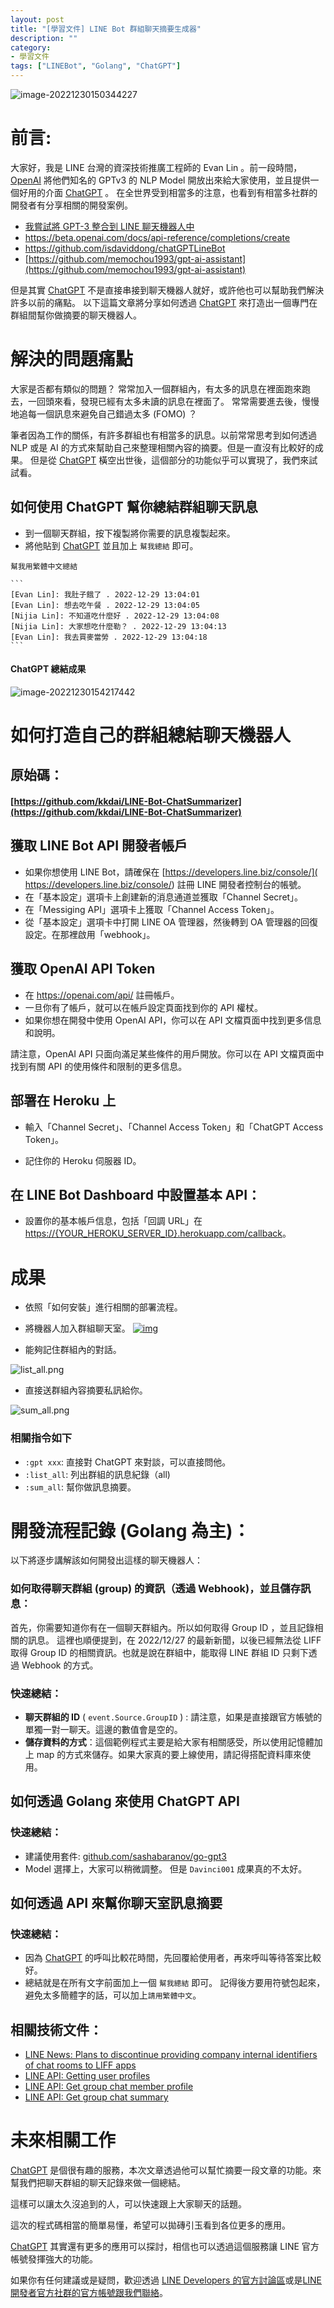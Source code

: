 ```yaml
---
layout: post
title: "[學習文件] LINE Bot 群組聊天摘要生成器"
description: ""
category: 
- 學習文件
tags: ["LINEBot", "Golang", "ChatGPT"]
---
```




![image-20221230150344227](../images/2022/image-20221230150344227.png)



# 前言:

大家好，我是 LINE 台灣的資深技術推廣工程師的 Evan Lin 。前一段時間， [OpenAI](https://openai.com) 將他們知名的 GPTv3 的 NLP Model 開放出來給大家使用，並且提供一個好用的介面 [ChatGPT](https://chat.openai.com/chat) 。 在全世界受到相當多的注意，也看到有相當多社群的開發者有分享相關的開發案例。

- [我嘗試將 GPT-3 整合到 LINE 聊天機器人中](https://dev.classmethod.jp/articles/chatgpt-line-chat-bot/)
- https://beta.openai.com/docs/api-reference/completions/create
- https://github.com/isdaviddong/chatGPTLineBot
- [https://github.com/memochou1993/gpt-ai-assistant](https://github.com/memochou1993/gpt-ai-assistant)

但是其實 [ChatGPT](https://chat.openai.com/chat)  不是直接串接到聊天機器人就好，或許他也可以幫助我們解決許多以前的痛點。 以下這篇文章將分享如何透過  [ChatGPT](https://chat.openai.com/chat) 來打造出一個專門在群組間幫你做摘要的聊天機器人。



# 解決的問題痛點

大家是否都有類似的問題？ 常常加入一個群組內，有太多的訊息在裡面跑來跑去，一回頭來看，發現已經有太多未讀的訊息在裡面了。 常常需要進去後，慢慢地追每一個訊息來避免自己錯過太多 (FOMO) ？

筆者因為工作的關係，有許多群組也有相當多的訊息。以前常常思考到如何透過 NLP 或是 AI 的方式來幫助自己來整理相關內容的摘要。但是一直沒有比較好的成果。 但是從 [ChatGPT](https://chat.openai.com/chat)  橫空出世後，這個部分的功能似乎可以實現了，我們來試試看。



## 如何使用 ChatGPT 幫你總結群組聊天訊息

- 到一個聊天群組，按下複製將你需要的訊息複製起來。
- 將他貼到  [ChatGPT](https://chat.openai.com/chat)  並且加上 `幫我總結` 即可。

````
幫我用繁體中文總結

```
[Evan Lin]: 我肚子餓了 . 2022-12-29 13:04:01
[Evan Lin]: 想去吃午餐 . 2022-12-29 13:04:05
[Nijia Lin]: 不知道吃什麼好 . 2022-12-29 13:04:08
[Nijia Lin]: 大家想吃什麼勒？ . 2022-12-29 13:04:13
[Evan Lin]: 我去買麥當勞 . 2022-12-29 13:04:18
```
````

#### ChatGPT 總結成果

![image-20221230154217442](../images/2022/image-20221230154217442.png)

# 如何打造自己的群組總結聊天機器人

## 原始碼：

#### [https://github.com/kkdai/LINE-Bot-ChatSummarizer](https://github.com/kkdai/LINE-Bot-ChatSummarizer)

## 獲取 LINE Bot API 開發者帳戶

- 如果你想使用 LINE Bot，請確保在 [https://developers.line.biz/console/]( https://developers.line.biz/console/) 註冊 LINE 開發者控制台的帳號。
- 在「基本設定」選項卡上創建新的消息通道並獲取「Channel Secret」。
- 在「Messiging API」選項卡上獲取「Channel Access Token」。
- 從「基本設定」選項卡中打開 LINE OA 管理器，然後轉到 OA 管理器的回復設定。在那裡啟用「webhook」。

## 獲取 OpenAI API Token

- 在 https://openai.com/api/ 註冊帳戶。
- 一旦你有了帳戶，就可以在帳戶設定頁面找到你的 API 權杖。
- 如果你想在開發中使用 OpenAI API，你可以在 API 文檔頁面中找到更多信息和說明。

請注意，OpenAI API 只面向滿足某些條件的用戶開放。你可以在 API 文檔頁面中找到有關 API 的使用條件和限制的更多信息。

## 部署在 Heroku 上

- 輸入「Channel Secret」、「Channel Access Token」和「ChatGPT Access Token」。

- 記住你的 Heroku 伺服器 ID。

## 在 LINE Bot Dashboard 中設置基本 API：

- 設置你的基本帳戶信息，包括「回調 URL」在 [https://{YOUR_HEROKU_SERVER_ID}.herokuapp.com/callback](https://{your_heroku_server_id}.herokuapp.com/callback)。



# 成果

- 依照「如何安裝」進行相關的部署流程。
- 將機器人加入群組聊天室。
[![img](../images/2022/chat_1.png)](https://github.com/kkdai/LINE-Bot-ChatSummarizer/blob/master/img/chat_1.png)

- 能夠記住群組內的對話。


![list_all.png](../images/2022/list_all-20221230151706913.png)


- 直接送群組內容摘要私訊給你。


![sum_all.png](../images/2022/sum_all-20221230151647428.png)



### 相關指令如下

- `:gpt xxx`: 直接對 ChatGPT 來對談，可以直接問他。
- `:list_all`: 列出群組的訊息紀錄（all)
- `:sum_all`: 幫你做訊息摘要。



# 開發流程記錄 (Golang 為主)：

以下將逐步講解該如何開發出這樣的聊天機器人：

### 如何取得聊天群組 (group) 的資訊（透過 Webhook)，並且儲存訊息：

首先，你需要知道你有在一個聊天群組內。所以如何取得 Group ID ，並且記錄相關的訊息。 這裡也順便提到，在 2022/12/27 的最新新聞，以後已經無法從 LIFF 取得 Group ID 的相關資訊。也就是說在群組中，能取得 LINE 群組 ID 只剩下透過 Webhook 的方式。

<script src="https://gist.github.com/kkdai/f67d3ece464876bfb4c5fcf09a1ad1ca.js"></script>

### 快速總結：

- **聊天群組的 ID** ( `event.Source.GroupID` ) : 請注意，如果是直接跟官方帳號的單獨一對一聊天。這邊的數值會是空的。
- **儲存資料的方式**：這個範例程式主要是給大家有相關感受，所以使用記憶體加上 map 的方式來儲存。如果大家真的要上線使用，請記得搭配資料庫來使用。



## 如何透過 Golang 來使用 ChatGPT API

<script src="https://gist.github.com/kkdai/7f099ee6613374805292f8b8e9ca1484.js"></script>

### 快速總結：

- 建議使用套件: [github.com/sashabaranov/go-gpt3](https://github.com/sashabaranov/go-gpt3)
- Model 選擇上，大家可以稍微調整。 但是 `Davinci001` 成果真的不太好。

## 如何透過 API 來幫你聊天室訊息摘要

<script src="https://gist.github.com/kkdai/cc6a635c495bfefb6fcc35e8271e3216.js"></script>

### 快速總結：

- 因為  [ChatGPT](https://chat.openai.com/chat) 的呼叫比較花時間，先回覆給使用者，再來呼叫等待答案比較好。
- 總結就是在所有文字前面加上一個 `幫我總結` 即可。 記得後方要用符號包起來，避免太多簡體字的話，可以加上`請用繁體中文`。




## 相關技術文件：

- [LINE News: Plans to discontinue providing company internal identifiers of chat rooms to LIFF apps](https://developers.line.biz/en/news/2022/12/27/liff-spec-change/)
- [LINE API: Getting user profiles](https://developers.line.biz/en/docs/android-sdk/managing-users/#get-profile)
- [LINE API: Get group chat member profile](https://developers.line.biz/en/reference/messaging-api/#get-group-member-profile)
- [LINE API: Get group chat summary](https://developers.line.biz/en/reference/messaging-api/#group)


# 未來相關工作

[ChatGPT](https://chat.openai.com/chat)  是個很有趣的服務，本次文章透過他可以幫忙摘要一段文章的功能。來幫我們把聊天群組的聊天記錄來做一個總結。

這樣可以讓太久沒追到的人，可以快速跟上大家聊天的話題。

這次的程式碼相當的簡單易懂，希望可以拋磚引玉看到各位更多的應用。

[ChatGPT](https://chat.openai.com/chat) 其實還有更多的應用可以探討，相信也可以透過這個服務讓 LINE 官方帳號發揮強大的功能。

如果你有任何建議或是疑問，歡迎透過 [LINE Developers 的官方討論區](https://www.facebook.com/groups/linebot)或是[LINE 開發者官方社群的官方帳號跟我們聯絡](https://lin.ee/qZRsSTG)。

